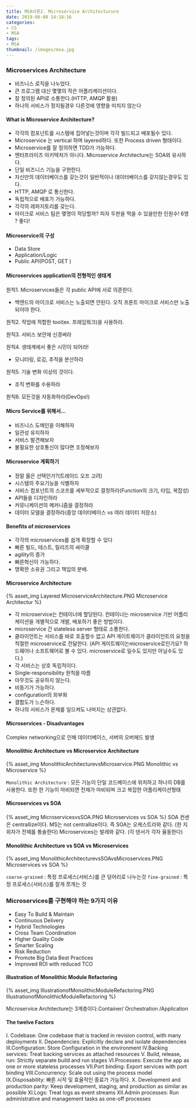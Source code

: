 ```yaml
---
title: MSA이론2. Microservice Architecturure
date: 2019-06-08 14:18:16
categories:
- CS
- MSA
tags:
- MSA
thumbnail: /images/msa.jpg
---
```




### Microservices  Architecture
- 비즈니스 로직을 나누었다.
- 큰 프로그램 대신 몇몇의 작은 어플리케이션이다.
- 잘 정의된 API로 소통한다.(HTTP, AMQP 활용)
- 하나의 서비스가 정지될경우 다른것에 영향을 미치지 않는다


#### What is Microservice Architecture?
- 각각의 컴포넌트를 시스템에 집어넣는것이며 각각 빌드되고 배포될수 있다.
- Microservice 는 vertical 하며 layered하다. 또한 Process driven 형태이다.
- Microservice를 잘 정의하면 TDD가 가능하다.
- 엔터프라이즈 아키텍처가 아니다. Microservice Architecture는 SOA와 유사하다.
- 단일 비즈니스 기능을 구현한다.
- 자신만의 데이터베이스를 갖는것이 일반적이나 데이터베이스를 갖지않는경우도 있다.
- HTTP, AMQP 로 통신한다.
- 독립적으로 배포가 가능하다.
- 각각의 레파지토리를 갖는다.
- 마이크로 서비스 팀은 몇명이 적당할까? 피자 두판을 먹을 수 있을만한 인원수! 6명 ? 좋다!

#### Microservice의 구성
- Data Store
- Application/Logic
- Public API(POST, GET )

#### Microservices application의 전형적인 생태계
원칙1. Microservices들은 각 public API에 서로 의존한다.
- 백엔드의 마이크로 서비스는 노출되면 안된다. 오직 프론트 마이크로 서비스만 노출되어야 한다.

원칙2. 작업에 적합한 tool(ex. 프레임워크)을 사용하라.

원칙3. 서비스 보안에 신경써라

원칙4. 생태계에서 좋은 시민이 되어라!
- 모니터링, 로깅, 추적을 분산하라

원칙5. 기술 변화 이상의 것이다.
- 조직 변화를 수용하라

원칙6. 모든것을 자동화하라(DevOps!)


#### Micro Service를 위해서...
- 비즈니스 도메인을 이해하자
- 일관성 유지하자
- 서비스 발견해보자
- 불필요한 상호통신이 많다면 조정해보자


#### Microservice 계획하기
- 정말 옳은 선택인가?(트레이드 오프 고려)
- 시스템의 주요기능을 식별하자
- 서비스 컴포넌트의 스코프를 세부적으로 결정하라(Function의 크기, 타입, 복잡성)
- API들을 디자인하라
- 커뮤니케이션의 메커니즘을 결정하라
- 데이터 모델을 결정하라(중앙 데이터베이스 vs 여러 데이터 저장소)


#### Benefits of microservices
- 각각의 microservices를 쉽개 확장할 수 있다
- 빠른 빌드, 테스트, 릴리즈의 싸이클
- agility의 증가
- 빠른혁신이 가능하다.
- 명확한 소유권 그리고 책임의 분배.


#### Microservice Architecture
{% asset_img Layered MicroserviceArchitecture.PNG Microservice Architectur %}

- 각 microservice는 컨테이너에 할당된다. 컨테이너는 microservice 기반 어플리케이션을 개별적으로 개발, 배포하기 좋은 방법이다.
- microservice 간 stateless server 형태로 소통한다.
- 클라이언트는 서비스를 바로 호출할수 없고 API 게이트웨이가 클라이언트의 요청을 적절한 microservice로 전달한다.
(API 게이트웨이는microservice로인가요? 하드웨어나 소프트웨어로 볼 수 있다. microservice로 일수도 있지만 아닐수도 있다.)
- 각 서비스는 상호 독립적이다.
- Single-responsibility 원칙을 따름
- 아무것도 공유하지 않는다.
- 비동기가 가능하다.
- configuration의 외부화
- 결합도가 느슨하다.
- 하나의 서비스가 문제를 일으켜도 나머지는 상관없다.

#### Microservices - Disadvantages
Complex networking으로 인해 데이터베이스, 서버의 오버헤드 발생

#### Monolithic Architecture vs Microservice Architecture

{% asset_img MonolithicArchitecturevsMicroservice.PNG Monolithic vs Microservice %}

`Monolithic Architecture` : 모든 기능이 단일 코드베이스에 위치하고 하나의 DB를 사용한다. 또한 한 기능이 마비되면 전체가 마비되며 크고 복잡한 어플리케이션형태


#### Microservices vs SOA
{% asset_img MicroservicesvsSOA.PNG Microservices vs SOA %}
SOA 컨센은 centrallize이다.
MS는 not centrallize이다.
즉 SOA는 오케스트라와 같다. (한 지위자가 전체를 통솔한다) Microservices는 발레와 같다. (각 댄서가 각자 율동한다)

#### Monolithic Architecture vs SOA vs Microservices

{% asset_img MonolithicArchitecturevsSOAvsMicroservices.PNG Microservices vs SOA %}


`coarse-grained` : 특정 프로세스(서비스)를 큰 덩어리로 나누는것
`fine-grained` :  특정 프로세스(서비스)를 잘게 쪼개는 것

### Microservices를 구현해야 하는 9가지 이유
- Easy To Build & Maintain
- Continuous Delivery
- Hybrid Technologies
- Cross Team Coordination
- Higher Quality Code
- Smarter Scaling
- Risk Reduction
- Promote Big Data Best Practices
- Improved ROI with reduced TCO

#### Illustration of Monolithic Module Refactoring

{% asset_img IllustrationofMonolithicModuleRefactoring.PNG IllustrationofMonolithicModuleRefactoring %}

Microservice Architecture는 3계층이다.Container/ Orchestration /Application




#### The twelve Factors
I. Codebase: One codebase that is tracked in revision control, with many deployments
II. Dependencies: Explicitly declare and isolate dependencies
III.Configuration: Store Configuration in the environment
IV.Backing services: Treat backing services as attached resources
V. Build, release, run: Strictly separate build and run stages
VI.Processes: Execute the app as one or more stateless processes
VII.Port binding: Export services with port binding
VIII.Concurrency: Scale out using the process model
IX.Disposability: 빠른 시작 및 효율적인 종료가 가능하다.
X. Development and production parity: Keep development, staging, and production as similar as possible
XI.Logs: Treat logs as event streams
XII.Admin processes: Run administrative and management tasks as one-off processes
